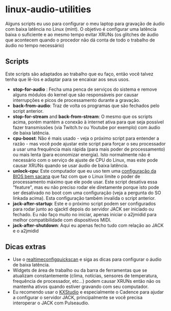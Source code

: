 # linux-audio-utilities

Alguns scripts eu uso para configurar o meu laptop para gravação de áudio com baixa latência no Linux (mint). O objetivo é configurar uma latência baixa o suficiente e ao mesmo tempo evitar XRUNs (os glitches de áudio que acontecem quando o procedor não dá conta de todo o trabalho de áudio no tempo necessário)

## Scripts

Este scripts são adaptados ao trabalho que eu faço, então você talvez tenha que lê-los e adaptar para se encaixar aos seus usos.

* **stop-for-audio** : Fecha uma penca de serviços do sistema e remove alguns módulos do kernel que são responsáveis por causar interrupções e picos de processamento durante a gravação.
* **back-from-audio**: Traz de volta os programas que são fechados pelo script anterior.
* **stop-for-stream** and **back-from-stream**: O mesmo que os scripts acima, porém mantém a conexão à internet ativa para que seja possível fazer transmissões (via Twitch.tv ou Youtube por exemplo) com áudio de baixa latência.
* **cpu-boost**: Não é mais usado - veja o próximo script para entender a razão - mas você pode ajustar este script para forçar o seu processador a usar uma frequência mais rápida (para mais poder de processamento) ou mais lenta (para economizar energia). Isto normalmente não é necessário com o serviço de ajuste de CPU do Linux, mas este pode causar XRUNs quando se usar áudio de baixa latência.
* **unlock-cpu**: Este computador que eu uso tem uma [configuração da BIOS bem sacana](https://askubuntu.com/questions/303882/maximum-cpu-frequency-stuck-at-low-value) que faz com que o Linux limite o poder de processamento máximo que ele pode usar. Este script desativa essa "feature", mas eu não preciso rodar ele diretamente porque isto pode ser desativado no boot com uma configuração (veja a pergunta do SO linkada acima). Esta configuração também invalida o script anterior.
* **jack-after-startup**: Este e o próximo script podem ser configurados para rodar junto ao qjacktl depois do servidor JACK ser iniciado ou fechado. Eu não faço muito no iniciar, apenas iniciar o a2jmidid para melhor compatibilidade com dispositivos MIDI.
* **jack-after-shutdown**: Aqui eu apenas fecho tudo com relação ao JACK e o a2jmidid

## Dicas extras

* Use o [realtimeconfigquickscan](https://github.com/raboof/realtimeconfigquickscan) e siga as dicas para configurar o áudio de baixa latência.
* Widgets de área de trabalho ou da barra de ferramentas que se atualizam constantemente (clima, notícias, sensores de temperatura, frequência de processador, etc...) podem causar XRUNs então não os mantenha ativos quando estiver gravando com seu computador.
* Eu recomendo usar o [KXStudio](http://kxstudio.linuxaudio.org/) e especialmente o Cadence para ajudar a configurar o servidor JACK, principalmente se você precisa interoperar o JACK com Pulseaudio.
